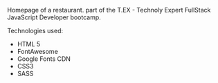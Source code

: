 Homepage of a restaurant. part of the T.EX - Technoly Expert FullStack JavaScript Developer bootcamp.

Technologies used:
- HTML 5
- FontAwesome
- Google Fonts CDN
- CSS3
- SASS